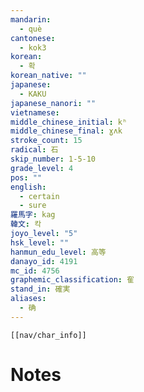 ```yaml
---
mandarin:
  - què
cantonese:
  - kok3
korean:
  - 확
korean_native: ""
japanese:
  - KAKU
japanese_nanori: ""
vietnamese:
middle_chinese_initial: kʰ
middle_chinese_final: ɣʌk
stroke_count: 15
radical: 石
skip_number: 1-5-10
grade_level: 4
pos: ""
english:
  - certain
  - sure
羅馬字: kag
韓文: 칵
joyo_level: "5"
hsk_level: ""
hanmun_edu_level: 高等
danayo_id: 4191
mc_id: 4756
graphemic_classification: 隺
stand_in: 確実
aliases:
  - 确
---
```

```meta-bind-embed
[[nav/char_info]]
```

# Notes
